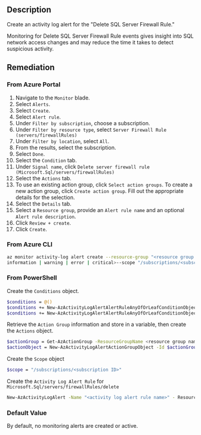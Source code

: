 ## Description

Create an activity log alert for the "Delete SQL Server Firewall Rule."

Monitoring for Delete SQL Server Firewall Rule events gives insight into SQL network access changes and may reduce the time it takes to detect suspicious activity.

## Remediation

### From Azure Portal

1. Navigate to the `Monitor` blade.
2. Select `Alerts`.
3. Select `Create`.
4. Select `Alert rule`.
5. Under `Filter by subscription`, choose a subscription.
6. Under `Filter by resource type`, select `Server Firewall Rule (servers/firewallRules)`
7. Under `Filter by location`, select `All`.
8. From the results, select the subscription.
9. Select `Done`.
10. Select the `Condition` tab.
11. Under `Signal name`, click `Delete server firewall rule (Microsoft.Sql/servers/firewallRules)`
12. Select the `Actions` tab.
13. To use an existing action group, click `Select action groups`. To create a new action group, click `Create action group`. Fill out the appropriate details for the selection.
14. Select the `Details` tab.
15. Select a `Resource group`, provide an `Alert rule name` and an optional `Alert rule description`.
16. Click `Review + create`.
17. Click `Create`.

### From Azure CLI

```bash
az monitor activity-log alert create --resource-group "<resource group name>" --condition category=Administrative and operationName=Microsoft.Sql/servers/firewallRules/delete and level=<verbose |
information | warning | error | critical>--scope "/subscriptions/<subscription ID>" --name "<activity log rule name>" -- subscription <subscription id> --action-group <action group ID> --location global
```

### From PowerShell

Create the `Conditions` object.

```bash
$conditions = @()
$conditions += New-AzActivityLogAlertAlertRuleAnyOfOrLeafConditionObject - Equal Administrative -Field category
$conditions += New-AzActivityLogAlertAlertRuleAnyOfOrLeafConditionObject - Equal Microsoft.Sql/servers/firewallRules/delete -Field operationName $conditions += New-AzActivityLogAlertAlertRuleAnyOfOrLeafConditionObject - Equal Verbose -Field level
```

Retrieve the `Action Group` information and store in a variable, then create the `Actions` object.

```bash
$actionGroup = Get-AzActionGroup -ResourceGroupName <resource group name> -Name <action group name>
$actionObject = New-AzActivityLogAlertActionGroupObject -Id $actionGroup.Id
```

Create the `Scope` object

```bash
$scope = "/subscriptions/<subscription ID>"
```

Create the `Activity Log Alert Rule` for `Microsoft.Sql/servers/firewallRules/delete`

```bash
New-AzActivityLogAlert -Name "<activity log alert rule name>" - ResourceGroupName "<resource group name>" -Condition $conditions -Scope $scope -Location global -Action $actionObject -Subscription <subscription ID> -Enabled $true
```

### Default Value

By default, no monitoring alerts are created or active.
